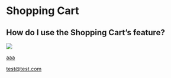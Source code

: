 ﻿---
name: Shopping Cart 
---

# Shopping Cart

## How do I use the Shopping Cart’s feature?

![](http://bwoil-file.oss-cn-hongkong.aliyuncs.com/cms/test.png)

[aaa](http://google.com)

[test@test.com](mailto:test@test.com)
